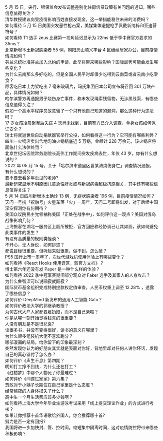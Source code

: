 5 月 15 日，央行、银保监会发布调整差别化住房信贷政策有关问题的通知，哪些信息值得关注？  
清华教授建议向受疫情影响百姓直接发现金，这一举措能稳住未来的消费吗？  
如何看待 5 月 15 日美国突发恶性枪击案，美媒集体避提枪手佩戴新纳粹和亚速营符号？  
如何看待 T1 选手 zeus 比赛第一视角延迟显示为 22ms 低于季中赛官方要求的 35ms？  
北京新增本土新冠感染者 55 例，朝阳房山顺义丰台 4 区继续居家办公，目前疫情情况如何？  
芬兰总统批准芬兰加入北约的申请，此举将带来哪些影响？国际局势可能会发生哪些变化？  
为什么云南那么多好吃的，但是全国人民平时却很少吃得到云南菜或者云南小吃零食？  
顾客吃日本士力架吃出 7 毫米玻璃片，玛氏集团日本公司宣布将召回 301 万块产品，具体情况如何？  
哈尔滨警方再通报男子烧伤身亡事件，称未发现绳索残留物，无涉黑线索，有哪些信息值得关注？  
假如一个高水平程序员故意留了一个只有他自己知道的漏洞，那么这种行为违法吗？  
17 岁女孩凌晨聚餐后失踪 4 天尚未找到，目前警方已介入调查，单身女孩如何保证安全？  
瑞士将就逝世后自动捐献器官举行公投，如何看待这一行为？它可能有哪些利弊？  
四川一火锅店卖出含地沟油火锅锅底近 5 万锅，金额计 228 万余元，该火锅店将面临什么法律处罚？  
北京世纪坛医院常务副院长高伟工作期间突发疾病去世，年仅 43 岁，你有什么想说的？  
2022 年 05 月 15 号，关于「哈尔滨市道里区曹某涛烧伤身亡」调查情况通报，有什么想说的？  
要不要去看多年没见的老师?  
最新研究显示不明原因儿童急性肝炎或与新冠病毒超级抗原相关，其中还有哪些信息值得关注？  
5 月 14 日四川新增本土确诊 13 例，无症状感染者 196 例，目前疫情情况如何？  
天问一号携「祝融号」火星车落「火」一周年，天问二号即将出发，对于后续中国深空探测你有何期待？  
美国众议院民主党领袖称美国「正处在战争中」，如何评价这一观点？美国对俄乌战争影响几何？  
上海旅客在湖北一服务区上厕所被拒，官方回应称经协调已让其如厕，该如何避免此类事件的发生？  
有没有高质量的规则类怪谈？  
不开心，无人诉说，如何排遣？  
都说目标很重要，但听起来就很累，做不到，怎么破？  
PS5 国行上市一周年了，次世代游戏机使用体验上有哪些变化？  
如何看待《React Hooks 使用误区，驳官方文档》？  
博士第六年还没有发 Paper 是一种什么样的体验？  
如何看待 2022 季中冠军赛期间部分观众对 Faker 选手及其家人的人身攻击？  
为什么鲁智深可以说圆寂就圆寂？  
国际货币基金组织完成特别提款权定值审查，人民币权重上调至 12.28% ，透露了哪些信息？  
如何评价 DeepMind 新发布的通用人工智能 Gato？  
如何评价政法大学的郭继承教授？  
为何古代大户人家都要雇奶娘，而不是自己亲喂？  
你是从哪一刻开始觉得钱真的很重要？  
人没有朋友是不是很悲哀?  
读很多书，并没有变得很好，读书的意义在哪里？  
为什么很多组装机大佬不喜欢跑分？  
哪部漫画的结局，给你留下的印象最深刻？  
突然发现你认为的好朋友其实就是表面对你好，背地里却对任何人讲你坏话，发现自己的真心错付了怎么办？  
如何评价《声生不息》第四期？  
明知打工挣不到钱，为什么还在打工？  
《红楼梦》中哪个人物死了你最难过？  
如何评价《间谍过家家》第六集？  
贾政对于小姨子长期住在自己家里是什么态度？  
经常熬夜的人身体损失了什么？  
高中生一个月生活费应该多少钱啊？  
如何看待上海大学今年毕业生游泳考试采用「线上提交理论作业」的方式进行考核？  
如果让你推荐十首华语歌给外国人，你会推荐哪十首?  
努力是否一定有回报?  
我国将进一步加快封、管、控时间，缩短集中隔离时间，这对疫情防控将带来哪些积极影响？  
